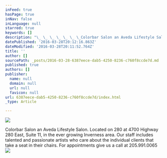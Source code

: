 ```yaml
---
inFeed: true
hasPage: true
inNav: false
inLanguage: null
starred: true
keywords: []
description: "\_ \_ \_ \_ \_ \_ \_Colorbar Salon an Aveda Lifestyle Salon. Located on 280 at 4700 Highway 280 East, Suite 11, \_in the ever growing Inverness area. \_Our staff includes talented and passionate artists who care about the individual clients that take a seat in their chairs. For appointments give us a call at 205.991.0065"
datePublished: '2016-03-28T20:12:16.863Z'
dateModified: '2016-03-28T20:11:52.764Z'
title: ''
author: []
sourcePath: _posts/2016-03-28-6387eece-dab5-4250-8236-c760f8ccde7d.md
published: true
authors: []
publisher:
  name: null
  domain: null
  url: null
  favicon: null
url: 6387eece-dab5-4250-8236-c760f8ccde7d/index.html
_type: Article

---
```

![](https://the-grid-user-content.s3-us-west-2.amazonaws.com/27f7cea5-56c4-4a8e-807b-d0d8e71cb1b4.jpg)

Colorbar Salon an Aveda Lifestyle Salon. Located on 280 at 4700 Highway 280 East, Suite 11,  in the ever growing Inverness area.  Our staff includes talented and passionate artists who care about the individual clients that take a seat in their chairs. For appointments give us a call at 205.991.0065
![](https://the-grid-user-content.s3-us-west-2.amazonaws.com/95eb8a22-0dd3-4b87-99a5-f2d9736d6bde.jpg)